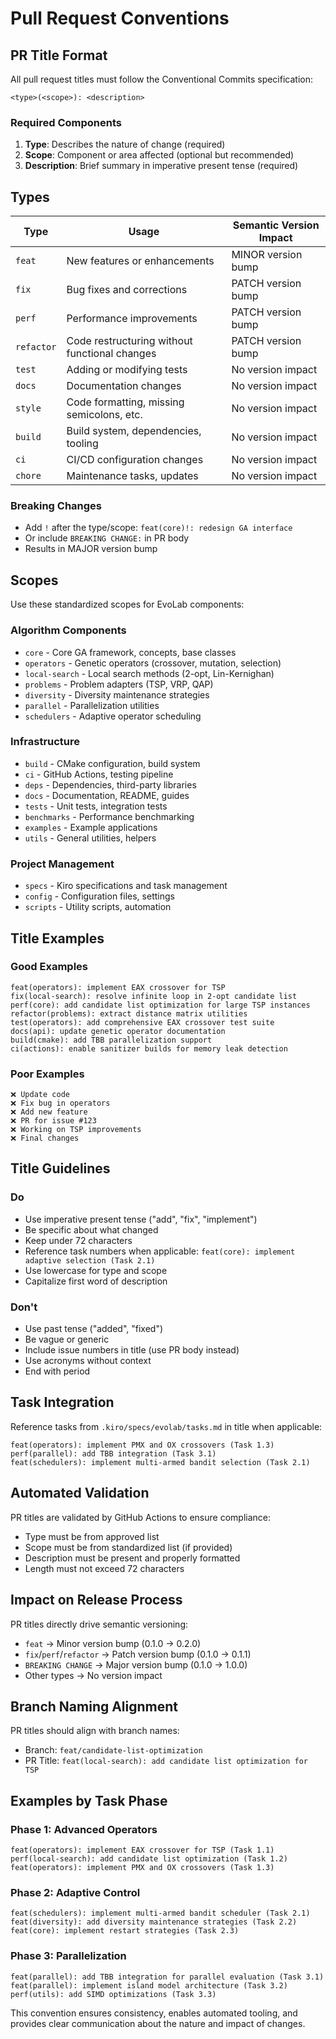 # Pull Request Conventions

## PR Title Format

All pull request titles must follow the Conventional Commits specification:

```
<type>(<scope>): <description>
```

### Required Components

1. **Type**: Describes the nature of change (required)
2. **Scope**: Component or area affected (optional but recommended)
3. **Description**: Brief summary in imperative present tense (required)

## Types

| Type | Usage | Semantic Version Impact |
|------|-------|------------------------|
| `feat` | New features or enhancements | MINOR version bump |
| `fix` | Bug fixes and corrections | PATCH version bump |
| `perf` | Performance improvements | PATCH version bump |
| `refactor` | Code restructuring without functional changes | PATCH version bump |
| `test` | Adding or modifying tests | No version impact |
| `docs` | Documentation changes | No version impact |
| `style` | Code formatting, missing semicolons, etc. | No version impact |
| `build` | Build system, dependencies, tooling | No version impact |
| `ci` | CI/CD configuration changes | No version impact |
| `chore` | Maintenance tasks, updates | No version impact |

### Breaking Changes

- Add `!` after the type/scope: `feat(core)!: redesign GA interface`
- Or include `BREAKING CHANGE:` in PR body
- Results in MAJOR version bump

## Scopes

Use these standardized scopes for EvoLab components:

### Algorithm Components
- `core` - Core GA framework, concepts, base classes
- `operators` - Genetic operators (crossover, mutation, selection)
- `local-search` - Local search methods (2-opt, Lin-Kernighan)
- `problems` - Problem adapters (TSP, VRP, QAP)
- `diversity` - Diversity maintenance strategies
- `parallel` - Parallelization utilities
- `schedulers` - Adaptive operator scheduling

### Infrastructure
- `build` - CMake configuration, build system
- `ci` - GitHub Actions, testing pipeline
- `deps` - Dependencies, third-party libraries
- `docs` - Documentation, README, guides
- `tests` - Unit tests, integration tests
- `benchmarks` - Performance benchmarking
- `examples` - Example applications
- `utils` - General utilities, helpers

### Project Management
- `specs` - Kiro specifications and task management
- `config` - Configuration files, settings
- `scripts` - Utility scripts, automation

## Title Examples

### Good Examples
```
feat(operators): implement EAX crossover for TSP
fix(local-search): resolve infinite loop in 2-opt candidate list
perf(core): add candidate list optimization for large TSP instances
refactor(problems): extract distance matrix utilities
test(operators): add comprehensive EAX crossover test suite
docs(api): update genetic operator documentation
build(cmake): add TBB parallelization support
ci(actions): enable sanitizer builds for memory leak detection
```

### Poor Examples
```
❌ Update code
❌ Fix bug in operators
❌ Add new feature
❌ PR for issue #123
❌ Working on TSP improvements
❌ Final changes
```

## Title Guidelines

### Do
- Use imperative present tense ("add", "fix", "implement")
- Be specific about what changed
- Keep under 72 characters
- Reference task numbers when applicable: `feat(core): implement adaptive selection (Task 2.1)`
- Use lowercase for type and scope
- Capitalize first word of description

### Don't
- Use past tense ("added", "fixed")
- Be vague or generic
- Include issue numbers in title (use PR body instead)
- Use acronyms without context
- End with period

## Task Integration

Reference tasks from `.kiro/specs/evolab/tasks.md` in title when applicable:

```
feat(operators): implement PMX and OX crossovers (Task 1.3)
perf(parallel): add TBB integration (Task 3.1)
feat(schedulers): implement multi-armed bandit selection (Task 2.1)
```

## Automated Validation

PR titles are validated by GitHub Actions to ensure compliance:
- Type must be from approved list
- Scope must be from standardized list (if provided)
- Description must be present and properly formatted
- Length must not exceed 72 characters

## Impact on Release Process

PR titles directly drive semantic versioning:
- `feat` → Minor version bump (0.1.0 → 0.2.0)
- `fix`/`perf`/`refactor` → Patch version bump (0.1.0 → 0.1.1)
- `BREAKING CHANGE` → Major version bump (0.1.0 → 1.0.0)
- Other types → No version impact

## Branch Naming Alignment

PR titles should align with branch names:
- Branch: `feat/candidate-list-optimization`
- PR Title: `feat(local-search): add candidate list optimization for TSP`

## Examples by Task Phase

### Phase 1: Advanced Operators
```
feat(operators): implement EAX crossover for TSP (Task 1.1)
perf(local-search): add candidate list optimization (Task 1.2)
feat(operators): implement PMX and OX crossovers (Task 1.3)
```

### Phase 2: Adaptive Control
```
feat(schedulers): implement multi-armed bandit scheduler (Task 2.1)
feat(diversity): add diversity maintenance strategies (Task 2.2)
feat(core): implement restart strategies (Task 2.3)
```

### Phase 3: Parallelization
```
feat(parallel): add TBB integration for parallel evaluation (Task 3.1)
feat(parallel): implement island model architecture (Task 3.2)
perf(utils): add SIMD optimizations (Task 3.3)
```

This convention ensures consistency, enables automated tooling, and provides clear communication about the nature and impact of changes.
